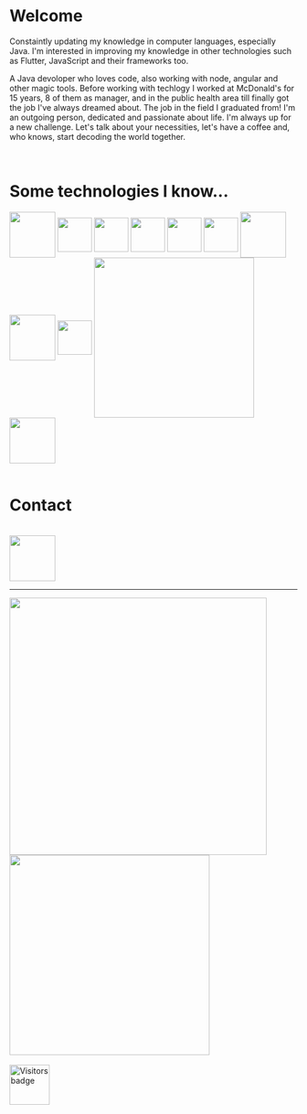 # Welcome

Constaintly updating my knowledge in computer languages, especially Java.  I'm interested in improving my knowledge in other technologies such as Flutter, JavaScript  and their frameworks too.

A Java devoloper who loves code, also working with node, angular and other magic tools.
Before working with techlogy I worked at McDonald's for 15 years, 8 of them as manager, and in the public health area till finally got the job I've always dreamed about. The job in the field I graduated from!
I'm an outgoing person, dedicated and passionate about life. I'm always up for a new challenge.
Let's talk about your necessities, let's have a coffee and, who knows, start decoding the world together.

<br>

# Some technologies I know...

<div>
  <img src="https://cdn.jsdelivr.net/gh/devicons/devicon/icons/java/java-original-wordmark.svg" align="center" heigth="80" width="80"/>
  <img src="https://cdn.jsdelivr.net/gh/devicons/devicon/icons/spring/spring-original.svg" align="center" heigth="60" width="60"/>
  <img src="https://cdn.jsdelivr.net/gh/devicons/devicon/icons/typescript/typescript-original.svg" align="center" heigth="60" width="60"/>
  <img src="https://cdn.jsdelivr.net/gh/devicons/devicon/icons/javascript/javascript-original.svg" align="center" heigth="60" width="60"/>
  <img src="https://cdn.jsdelivr.net/gh/devicons/devicon/icons/angularjs/angularjs-original.svg" align="center" heigth="60" width="60"/>
  <img src="https://cdn.jsdelivr.net/gh/devicons/devicon/icons/vscode/vscode-original.svg" align="center" heigth="60" width="60"/>
  <img src="https://cdn.jsdelivr.net/gh/devicons/devicon/icons/postgresql/postgresql-original-wordmark.svg" align="center" heigth="80" width="80"/>
  <img src="https://cdn.jsdelivr.net/gh/devicons/devicon/icons/nodejs/nodejs-original-wordmark.svg" align="center" heigth="80" width="80"/>
  <img src="https://cdn.jsdelivr.net/gh/devicons/devicon/icons/sequelize/sequelize-original.svg" align="center" heigth="60" width="60"/>
  <img src="https://skillicons.dev/icons?i=prisma,eclipse,postman,express" align="center" heigth="280" width="280"/>
  <img src="https://cdn.jsdelivr.net/gh/devicons/devicon/icons/git/git-original-wordmark.svg" align="center" heigth="80" width="80"/>
</div>
<br>

# Contact

<br>
<a href="https://www.linkedin.com/in/michael-pereira-de-oliveira-99a562146/">
<img src="https://cdn.jsdelivr.net/gh/devicons/devicon/icons/linkedin/linkedin-original.svg" align="center" heigth="30" width="80"/>
</a>
<br>
<hr>
<div>
<img src="https://github-readme-stats.vercel.app/api?username=Mizitoh&show_icons=true&theme=dark" align="center" heigth="80" width="450"/>
     <img src="https://github-readme-stats.vercel.app/api/top-langs/?username=Mizitoh&layout=compact" align="center" heigth="40" width="350"/>
</div>
<br>

<img src="https://badges.pufler.dev/visits/Mizitoh/Mizitoh" alt="Visitors badge" align="center" heigth="70" width="70"/>
